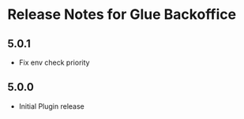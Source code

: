 # Release Notes for Glue Backoffice

## 5.0.1
- Fix env check priority

## 5.0.0
- Initial Plugin release
